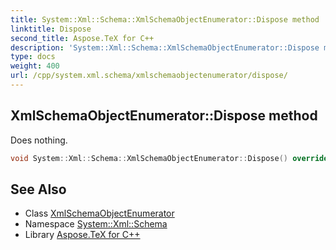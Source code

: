 ```yaml
---
title: System::Xml::Schema::XmlSchemaObjectEnumerator::Dispose method
linktitle: Dispose
second_title: Aspose.TeX for C++
description: 'System::Xml::Schema::XmlSchemaObjectEnumerator::Dispose method. Does nothing in C++.'
type: docs
weight: 400
url: /cpp/system.xml.schema/xmlschemaobjectenumerator/dispose/
---
```

## XmlSchemaObjectEnumerator::Dispose method


Does nothing.

```cpp
void System::Xml::Schema::XmlSchemaObjectEnumerator::Dispose() override
```

## See Also

* Class [XmlSchemaObjectEnumerator](../)
* Namespace [System::Xml::Schema](../../)
* Library [Aspose.TeX for C++](../../../)
